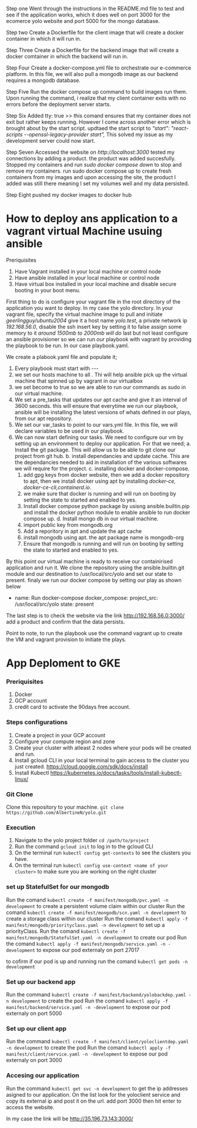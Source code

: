 Step one
Went through the instructions in the README.md file to test and see if the application works, which it does well on port 3000 for the ecomerce yolo website and port 5000 for the mongo database. 

Step two 
Create a Dockerfile for the client image that will create a docker container in which it will run in. 

Step Three
Create a Dockerfile for the backend image that will create a docker comtainer in which the backend will run in. 

Step Four
Create a docker-compose.yml file to orchestrate our e-commerce platform. In this file, we will also pull a mongodb image as our backend requires a mongodb database. 

Step Five
Run the docker compose up command to build images run them. Upon running the command, i realize that my client container exits with no errors before the deployment server starts.

Step Six
Added tty: true  >> this comand ensures that my container does not exit but rather keeps running. However I come across another error which is brought about  by the start script. updtaed the start script to  *"start": "react-scripts --openssl-legacy-provider start",* This solved my issue as my development server could now start. 

Step Seven
Accessed the website on *http://localhost:3000* tested my connections by adding a product. the product was added succesfully. Stopped my containers and run *sudo docker compose down*  to stop and remove my containers. run sudo docker compose up to create fresh containers from my images and upon accessing the site, the product I added was still there meaning I set my volumes well and my data persisted. 

Step Eight
pushed my docker images to docker hub

# How to deploy ans application to a vagrant virtual Machine usuing ansible

Preriquisites

1. Have Vagrant installed in your local machine or control node
2. Have ansible installed in your local machine or control node
3. Have virtual box installed in your local machine and disable secure booting in your boot menu.


First thing to do is configure your vagrant file in the root directory of the application you want to deploy. In my case the yolo directory. In your vagrant file, specify the virtual machine image to pull and initiate *geerlingguy/ubuntu2004* give it a host name *yolo.test*, a private network ip *192.168.56.0*, disable the ssh insert key by setting it to false  assign some memory to it *around 1500mb to 2000mb will do* last but not least configure an ansible provisioner so we can run our playbook with vagrant by providing the playbook to be run. In our case playbook.yaml.

We create a plabook.yaml file and populate it;

1. Every playbook must start with ---
2. we set our hosts machine to all . Thi will help ansible pick up the virtual machine that spinned up by vagrant in our virtualbox
3. we set become to true so we are able to run our commands as sudo in our virtual machine.
4. We set a pre_tasks that updates our apt cache and give it an interval of 3600 seconds. this will ensure that everytime we run our playbook, ansible will be installing the latest versions of whats defined in our plays, from our apt repository.
5. We set our var_tasks to point to our vars.yml file. In this file, we will declare variables to be used in our playbook.
6. We can now start defining our tasks.
We need to configure our vm by setting up an environment to deploy our application. For that we need;
   a. Install the git package. This will allow us to be able to git clone our project from git hub.
   b. install dependancies and update cache. This are the dependancies needed to aid in installation of the various softwares we will require for the project.
   c. installing docker and docker-compose.
      1. add gpg keys from docker website, then we add a docker repository to apt, then we install docker using apt by installing *docker-ce, docker-ce-cli,containerd.io*.
      2. we make sure that docker is running and will run on booting by setting the state to started and enabled to yes.
      3. Install docker compose python package by usisng ansible.builtin.pip and install the docker python module to enable ansible to run docker compose up.
    d. Install mongo db in our virtual machine.
      1. import public key from mongodb.org
      2. Add a reporitory in apt and update the apt cache
      3. install mongodb using apt. the apt package name is mongodb-org
      4. Ensure that mongodb is running and will run on booting by setting the state to started and enabled to yes.


 By this point our virtual machine is ready to receive our containirised application and run it.
 We clone the repository using the ansible.builtin.git module and our destination to /usr/local/src/yolo and set our state to present.
 finaly we run our docker compose by setting our play as shown below 

 - name: Run docker-compose
      docker_compose:
       project_src: /usr/local/src/yolo
       state: present

The last step is to check the website via the link http://192.168.56.0:3000/ add a product and confirm that the data persists.

Point to note, to run the playbook use the command vagrant up to create the VM and vagrant provision to initiate the plays.

# App Deploment to GKE

### Preriquisites
1. Docker
2. GCP account
3. credit card to activate the 90days free account.

### Steps configurations 

1. Create a project in your GCP account
2. Configure your compute region and zone
3. Create your cluster with atleast 2 nodes where your pods will be created and run.
4. Install gcloud CLI in your local terminal to gain access to the cluster you just created. https://cloud.google.com/sdk/docs/install
5. Install Kubectl https://kubernetes.io/docs/tasks/tools/install-kubectl-linux/

### Git Clone
Clone this repository to your machine.
`git clone https://github.com/AlbertineN/yolo.git`

### Execution
1. Navigate to the yolo project folder `cd /path/to/project`
2. Run the command `gcloud init` to log in to the gcloud CLI
3. On the terminal run `kubectl config get-contexts` to see the clusters you have. 
4. On the terminal run `kubectl config use-context <name of your cluster>` to make sure you are working on the right cluster

### set up StatefulSet for our mongodb
Run the comand `kubectl create -f manifest/mongodb/pvc.yaml -n development` to create a persistent volume claim within our cluster
Run the comand `kubectl create -f manifest/mongodb/scn.yaml -n development` to create a storage class within our cluster
Run the comand `kubectl apply -f manifest/mongodb/priorityclass.yaml -n development` to set up a priorityClass.
Run the comand `kubectl create -f manifest/mongodb/StatefulSet.yaml -n development` to create our pod
Run the comand `kubectl apply -f manifest/mongodb/service.yaml -n -development` to expose our pod externaly on port 27017

to cofirm if our pod is up and running run the comand `kubectl get pods -n development`

### Set up our backend app
Run the command `kubectl create -f manifest/backend/yolobackdep.yaml -n development` to create the pod
Run the comand `kubectl apply -f manifest/backend/service.yaml -n -development` to expose our pod externaly on port 5000

### Set up our client app
Run the command `kubectl create -f manifest/client/yoloclientdep.yaml -n development` to create the pod
Run the comand `kubectl apply -f manifest/client/service.yaml -n -development` to expose our pod externaly on port 3000

### Accesing our application
Run the command `kubectl get svc -n development` to get the ip addresses asigned to our application. On the list look for the yoloclient service and copy its external ip and post it on the url. add port 3000 then hit enter to access the website. 

In my case the link will be   http://35.196.73.143:3000/





